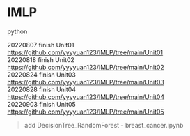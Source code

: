 # IMLP
python

20220807 finish Unit01 https://github.com/yyyyuan123/IMLP/tree/main/Unit01  
20220818 finish Unit02 https://github.com/yyyyuan123/IMLP/tree/main/Unit02  
20220824 finish Unit03 https://github.com/yyyyuan123/IMLP/tree/main/Unit03  
20220828 finish Unit04 https://github.com/yyyyuan123/IMLP/tree/main/Unit04  
20220903 finish Unit05 https://github.com/yyyyuan123/IMLP/tree/main/Unit05
 > add DecisionTree_RandomForest - breast_cancer.ipynb  

